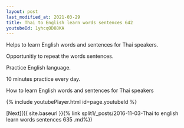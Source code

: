 ```yaml
---
layout: post
last_modified_at: 2021-03-29
title: Thai to English learn words sentences 642 
youtubeId: 1yhcqOD88KA
---
```

 
 
Helps to learn English words and sentences for Thai speakers.

Opportunitiy to repeat the words sentences. 

Practice English language. 
 
10 minutes practice every day. 
 
How to learn English words and sentences for Thai speakers 
 
{% include youtubePlayer.html id=page.youtubeId %}
 
 
[Next]({{ site.baseurl }}{% link  split1/_posts/2016-11-03-Thai to english learn words sentences 635 .md%})
 

